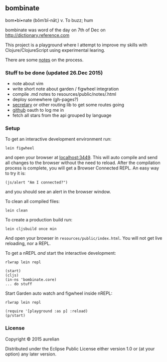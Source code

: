 ## bombinate

bom•bi•nate (bŏmˈbĭ-nātˌ)
  v. To buzz; hum

bombinate was word of the day on 7th of Dec on http://dictionary.reference.com

This project is a playground where I attempt to improve my skills with Clojure/ClojureScript using experimental learing.

There are some [notes](/notes) on the process.

### Stuff to be done (updated 26.Dec 2015)

 * note about vim
 * write short note about garden / figwheel integration
 * compile .md notes to resources/public/notes/.html
 * deploy somewhere (gh-pages?)
 * [secretary](https://github.com/gf3/secretary) or other routing lib to get some routes going
 * [github](https://developer.github.com/v3/oauth/) oauth to log me in
 * fetch all stars from the api grouped by language

### Setup

To get an interactive development environment run:

    lein figwheel

and open your browser at [localhost:3449](http://localhost:3449/).
This will auto compile and send all changes to the browser without the
need to reload. After the compilation process is complete, you will
get a Browser Connected REPL. An easy way to try it is:

    (js/alert "Am I connected?")

and you should see an alert in the browser window.

To clean all compiled files:

    lein clean

To create a production build run:

    lein cljsbuild once min

And open your browser in `resources/public/index.html`. You will not
get live reloading, nor a REPL.

To get a nREPL *and* start the interactive development:

    rlwrap lein repl

    (start)
    (cljs)
    (in-ns 'bombinate.core)
    ... do stuff

Start Garden auto watch and figwheel inside nREPL:

    rlwrap lein repl

    (require '[playground :as p] :reload)
    (p/start)

### License

Copyright © 2015 aurelian

Distributed under the Eclipse Public License either version 1.0 or (at your option) any later version.
